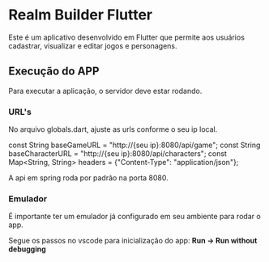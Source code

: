 # Realm Builder Flutter

Este é um aplicativo desenvolvido em Flutter que permite aos usuários cadastrar, visualizar e editar jogos e personagens.

## Execução do APP
Para executar a aplicação, o servidor deve estar rodando.

### URL's

No arquivo globals.dart, ajuste as urls conforme o seu ip local.

const String baseGameURL = "http://{seu ip}:8080/api/game";
const String baseCharacterURL = "http://{seu ip}:8080/api/characters";
const Map<String, String> headers = {"Content-Type": "application/json"};

A api em spring roda por padrão na porta 8080.

### Emulador
É importante ter um emulador já configurado em seu ambiente para rodar o app.

Segue os passos no vscode para inicialização do app:
**Run -> Run without debugging**

